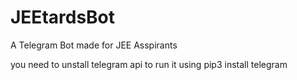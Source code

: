 # JEEtardsBot
A Telegram Bot made for JEE Asspirants

you need to unstall telegram api to run it 
using pip3 install telegram
